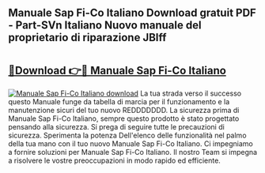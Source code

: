 ## Manuale Sap Fi-Co Italiano Download gratuit PDF - Part-SVn Italiano Nuovo manuale del proprietario di riparazione JBIff

# <h2><a href="http://dfg5kry.blite.top/?on=Manuale+Sap+Fi-Co+Italiano">🔗Download 👉🔴 Manuale Sap Fi-Co Italiano</a></h2>

[![Manuale Sap Fi-Co Italiano download](https://i.imgur.com/lujVjoI.png)](http://dfg5kry.blite.top/?on=Manuale+Sap+Fi-Co+Italiano)
La tua strada verso il successo questo Manuale funge da tabella di marcia per il funzionamento e la manutenzione sicuri del tuo nuovo REDDDDDDD. La sicurezza prima di Manuale Sap Fi-Co Italiano, sempre questo prodotto è stato progettato pensando alla sicurezza. Si prega di seguire tutte le precauzioni di sicurezza. Sperimenta la potenza Dell'elenco delle funzionalità nel palmo della tua mano con il tuo nuovo Manuale Sap Fi-Co Italiano. Ci impegniamo a fornire soluzioni per Manuale Sap Fi-Co Italiano. Il nostro Team si impegna a risolvere le vostre preoccupazioni in modo rapido ed efficiente.
